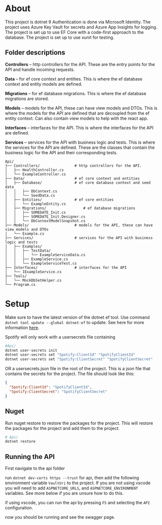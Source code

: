 # About

This project is dotnet 9 Authentication is done via Microsoft Identity. The project uses Azure Key Vault for secrets and Azure App Insights for logging. The project is set up to use EF Core with a code-first approach to the database. The project is set up to use xunit for testing.

## Folder descriptions

**Controllers** – http controllers for the API. These are the entry points for the API and handle incoming requests.

**Data** – for ef core context and entities. This is where the ef database context and entity models are defined.

**Migrations** – for ef database migrations. This is where the ef database migrations are stored.

**Models** – models for the API, these can have view models and DTOs. This is where the models for the API are defined that are decoupled from the ef entity context. Can also contain view models to help with the react app.

**Interfaces** – interfaces for the API. This is where the interfaces for the API are defined.

**Services** – services for the API with business logic and tests. This is where the services for the API are defined. These are the classes that contain the business logic for the API and their corresponding tests.

```
Api/
├── Controllers/                # http controllers for the API.
│   ├── HealthController.cs
│   └── ExampleController.cs
├── Data/                       # ef core context and entities
│   ├── Database/               # ef core database context and seed data
│   │   ├── DbContext.cs
│   │   └── SeedData.cs
│   ├── Entities/               # ef core entities
│   │   └── ExampleEntity.cs
│   ├── Migrations/                 # ef database migrations
│   │   ├── SOMEDATE_Init.cs
│   │   ├── SOMEDATE_Init.Designer.cs
│   │   └── DbContextModelSnapshot.cs
├── Models/                     # models for the API, these can have view models and DTOs
│   └── Example.cs
├── Services/                   # services for the API with business logic and tests
│   ├── Examples/
│   │   ├── TestData/
│   │   │   └── ExampleServiceData.cs
│   │   ├── ExampleService.cs
│   │   └── ExampleServiceTest.cs
├── Interfaces/                 # interfaces for the API
│   └── IExampleService.cs
├── Tools/
│   └── MockDbSetHelper.cs
└── Program.cs
```

# Setup

Make sure to have the latest version of the dotnet ef tool. Use command `dotnet tool update --global dotnet-ef` to update. See here for more information [here](https://docs.microsoft.com/en-us/ef/core/cli/dotnet).

Spotify will only work with a usersecrets file containing 
```bash
#Api/
dotnet user-secrets init
dotnet user-secrets set "Spotify:ClientId" "SpotifyClientId"
dotnet user-secrets set "Spotify:ClientSecret" "SpotifyClientSecret"
```
OR a usersecrets.json file in the root of the project. This is a json file that contains the secrets for the project. The file should look like this:

```json
{
  "Spotify:ClientId": "SpotifyClientId",
  "Spotify:ClientSecret": "SpotifyClientSecret"
}
```


## Nuget

Run nuget restore to restore the packages for the project. This will restore the packages for the project and add them to the project.

```bash
# Api/
dotnet restore
```

## Running the API

First navigate to the api folder

run `dotnet dev-certs https --trust` for api, then add the following environment variable `VaultUri` to the project. If you are not using vscode you will need to add `ASPNETCORE_URLS`, and `ASPNETCORE_ENVIRONMENT` variables. See more below if you are unsure how to do this.

if using vscode, you can run the api by pressing `F5` and selecting the `API` configuration.

now you should be running and see the swagger page.

